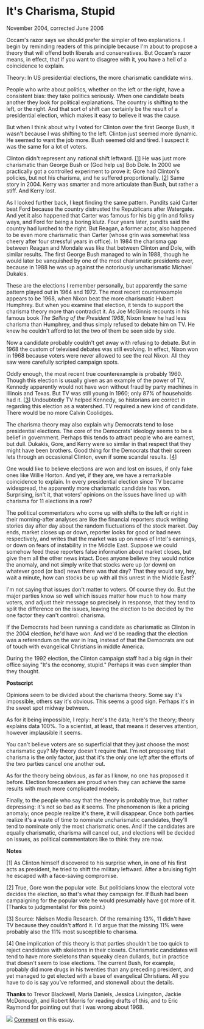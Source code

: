 # It's Charisma, Stupid


November 2004, corrected June 2006  
  
Occam's razor says we should prefer the simpler of two explanations.
I begin by reminding readers of this principle because I'm about
to propose a theory that will offend both liberals and conservatives.
But Occam's razor means, in effect, that if you want to disagree
with it, you have a hell of a coincidence to explain.  
  
Theory: In US presidential elections, the more 
charismatic candidate wins.  
  
People who write about politics, whether on the left or the right,
have a consistent bias: they take politics seriously. When one
candidate beats another they look for political explanations. The
country is shifting to the left, or the right. And that sort of
shift can certainly be the result of a presidential election, which
makes it easy to believe it was the cause.  
  
But when I think about why I voted for Clinton over the first George
Bush, it wasn't because I was shifting to the left. Clinton just
seemed more dynamic. He seemed to want the job more. Bush seemed
old and tired. I suspect it was the same for a lot of voters.  
  
Clinton didn't represent any national shift leftward.
[[1](#f1n)]
He was
just more charismatic than George Bush or (God help us) Bob Dole.
In 2000 we practically got a controlled experiment to prove it:
Gore had Clinton's policies, but not his charisma, and he suffered
proportionally. 
[[2](#f2n)]
Same story in 2004. Kerry was smarter and more
articulate than Bush, but rather a stiff. And Kerry lost.  
  
As I looked further back, I kept finding the same pattern. 
Pundits said Carter beat Ford
because the country distrusted the Republicans after Watergate.
And yet it also happened that Carter was famous for his big grin
and folksy ways, and Ford for being a boring klutz. Four years
later, pundits said the country had lurched to the right. But
Reagan, a former actor, also happened to be even more charismatic
than Carter (whose grin was somewhat less cheery after four stressful
years in office). In 1984 the charisma gap between Reagan and
Mondale was like that between Clinton and Dole, with similar results.
The first George Bush managed to win in 1988, though he would later
be vanquished by one of the most charismatic presidents ever, because
in 1988 he was up against the notoriously uncharismatic
Michael Dukakis.  
  
These are the elections I remember personally, but apparently the
same pattern played out in 1964 and 1972. The most recent
counterexample appears to be 1968, when Nixon beat the more charismatic Hubert
Humphrey. But when you examine that election, it tends to support
the charisma theory more than contradict it. As Joe McGinnis
recounts in his famous book *The Selling of the President 1968*,
Nixon knew he had less charisma than Humphrey, and thus simply
refused to debate him on TV. He knew he couldn't afford to let the
two of them be seen side by side.  
  
Now a candidate probably couldn't get away with refusing to debate.
But in 1968 the custom of televised debates was still evolving. In
effect, Nixon won in 1968 because voters were never allowed to see
the real Nixon. All they saw were carefully scripted campaign
spots.  
  
Oddly enough, the most recent true counterexample is probably 1960.
Though this election is usually given as an example of the power
of TV, Kennedy apparently would not have won without fraud by party
machines in Illinois and Texas. But TV was still young in 1960;
only 87% of households had it.
[[3](#f3n)]
Undoubtedly TV helped Kennedy,
so historians are correct in regarding this election as a
watershed. TV required a new kind of candidate. There would be no
more Calvin Coolidges.  
  
The charisma theory may also explain why Democrats tend to lose
presidential elections. The core of the Democrats' ideology seems
to be a belief in government. Perhaps this tends to attract people
who are earnest, but dull. Dukakis, Gore, and Kerry were so similar
in that respect that they might have been brothers. Good thing for
the Democrats that their screen lets through an occasional Clinton,
even if some scandal results. 
[[4](#f4n)]  
  
One would like to believe elections are won and lost on issues, if
only fake ones like Willie Horton. And yet, if they are, we have
a remarkable coincidence to explain. In every presidential election
since TV became widespread, the apparently more charismatic candidate
has won. Surprising, isn't it, that voters' opinions on the issues
have lined up with charisma for 11 elections in a row?  
  
The political commentators who come up with shifts to the left or
right in their morning-after analyses are like the financial reporters
stuck writing stories day after day about the random fluctuations
of the stock market. Day ends, market closes up or down, reporter
looks for good or bad news respectively, and writes that the market
was up on news of Intel's earnings, or down on fears of instability
in the Middle East. Suppose we could somehow feed these reporters
false information about market closes, but give them all the other
news intact. Does anyone believe they would notice the anomaly,
and not simply write that stocks were up (or down) on whatever good
(or bad) news there was that day? That they would say, hey, wait
a minute, how can stocks be up with all this unrest in the Middle
East?  
  
I'm not saying that issues don't matter to voters. Of course they
do. But the major parties know so well which issues matter how
much to how many voters, and adjust their message so precisely in
response, that they tend to split the difference on the issues,
leaving the election to be decided by the one factor they can't
control: charisma.  
  
If the Democrats had been running a candidate as charismatic as
Clinton in the 2004 election, he'd have won. And we'd be reading
that the election was a referendum on the war in Iraq, instead of
that the Democrats are out of touch with evangelical Christians in
middle America.  
  
During the 1992 election, the Clinton campaign staff had a big sign
in their office saying "It's the economy, stupid." Perhaps it was
even simpler than they thought.  
  
  
  
  
  
**Postscript**  
  
Opinions seem to be divided about the charisma theory. Some say
it's impossible, others say it's obvious. This seems a good sign.
Perhaps it's in the sweet spot midway between.  
  
As for it being impossible, I reply: here's the data; here's the
theory; theory explains data 100%. To a scientist, at least, that
means it deserves attention, however implausible it seems.  
  
You can't believe voters are so superficial that they just choose
the most charismatic guy? My theory doesn't require that. I'm not
proposing that charisma is the only factor, just that it's the only
one *left* after the efforts of the two parties cancel one
another out.  
  
As for the theory being obvious, as far as I know, no one has
proposed it before. Election forecasters are proud when they can
achieve the same results with much more complicated models.  
  
Finally, to the people who say that the theory is probably true,
but rather depressing: it's not so bad as it seems. The phenomenon
is like a pricing anomaly; once people realize it's there, it will
disappear. Once both parties realize it's a waste of time to
nominate uncharismatic candidates, they'll tend to nominate only
the most charismatic ones. And if the candidates are equally
charismatic, charisma will cancel out, and elections will be decided
on issues, as political commentators like to think they are now.  
  
  
  
**Notes**  
  
[1]
As Clinton himself discovered to his surprise when, in one of
his first acts as president, he tried to shift the military leftward.
After a bruising fight he escaped with a face-saving compromise.  
  
[2]
True, Gore won the popular vote. But politicians know the electoral
vote decides the election, so that's what they campaign for. If Bush
had been campaigning for the popular vote he would presumably have
got more of it. (Thanks to judgmentalist for this point.)  
  
[3]
Source: Nielsen Media Research. Of the remaining 13%, 11 didn't
have TV because they couldn't afford it. I'd argue that the missing
11% were probably also the 11% most susceptible to charisma.  
  
[4]
One implication of this theory is that parties shouldn't be too
quick to reject candidates with skeletons in their closets.
Charismatic candidates will tend to have more skeletons than squeaky
clean dullards, but in practice that doesn't seem to lose elections.
The current Bush, for example, probably did more drugs in his
twenties than any preceding president, and yet managed to get elected
with a base of evangelical Christians. All you have to do is say
you've reformed, and stonewall about the details.  
  
**Thanks** to Trevor Blackwell, Maria Daniels, Jessica Livingston,
Jackie McDonough, and Robert Morris for reading drafts of this, and
to Eric Raymond for pointing out that I was wrong about 1968.  
  

[![](https://sep.yimg.com/ty/cdn/paulgraham/redditino.png?t=1595850613&)](http://reddit.com)
[Comment](http://reddit.com/info/8zp7/comments) on this essay.  
  
  
